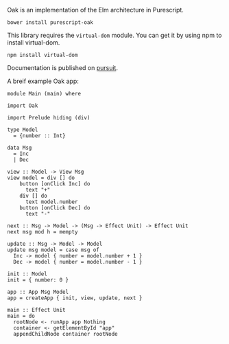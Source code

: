 Oak is an implementation of the Elm architecture in Purescript.

```
bower install purescript-oak
```

This library requires the `virtual-dom` module. You can get it by using npm to install virtual-dom.

```
npm install virtual-dom
```

Documentation is published on [pursuit](https://pursuit.purescript.org/packages/purescript-oak/).


A breif example Oak app:

```
module Main (main) where

import Oak

import Prelude hiding (div)

type Model
  = {number :: Int}

data Msg
  = Inc
  | Dec

view :: Model -> View Msg
view model = div [] do
    button [onClick Inc] do
      text "+"
    div [] do
      text model.number
    button [onClick Dec] do
      text "-"

next :: Msg -> Model -> (Msg -> Effect Unit) -> Effect Unit
next msg mod h = mempty

update :: Msg -> Model -> Model
update msg model = case msg of
  Inc -> model { number = model.number + 1 }
  Dec -> model { number = model.number - 1 }

init :: Model
init = { number: 0 }

app :: App Msg Model
app = createApp { init, view, update, next }

main :: Effect Unit
main = do
  rootNode <- runApp app Nothing
  container <- getElementById "app"
  appendChildNode container rootNode
```
